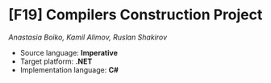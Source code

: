 [F19] Compilers Construction Project
====================================

_Anastasia Boiko, Kamil Alimov, Ruslan Shakirov_

- Source language: **Imperative**
- Target platform: **.NET**
- Implementation language: **C#**
